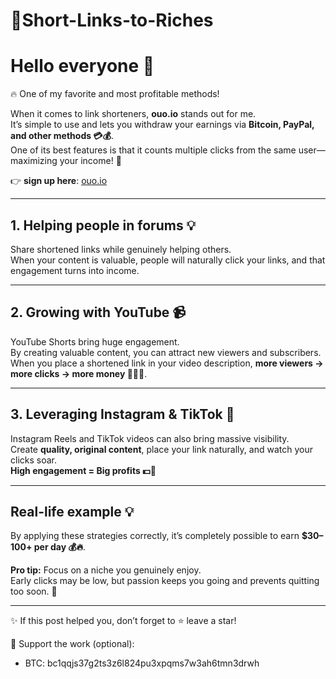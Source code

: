 # 💸Short-Links-to-Riches

# Hello everyone 👋

🔥 One of my favorite and most profitable methods!  

When it comes to link shorteners, **ouo.io** stands out for me.  
It’s simple to use and lets you withdraw your earnings via **Bitcoin, PayPal, and other methods 💳💰**.  
One of its best features is that it counts multiple clicks from the same user—maximizing your income! 🚀  

👉 **sign up here**: [ouo.io](http://ouo.io/ref/TqZE2HOI)  

---

## 1. Helping people in forums 💡

Share shortened links while genuinely helping others.  
When your content is valuable, people will naturally click your links, and that engagement turns into income.  

---

## 2. Growing with YouTube 📹

YouTube Shorts bring huge engagement.  
By creating valuable content, you can attract new viewers and subscribers.  
When you place a shortened link in your video description, **more viewers → more clicks → more money 💸💸💸**.  

---

## 3. Leveraging Instagram & TikTok 📲

Instagram Reels and TikTok videos can also bring massive visibility.  
Create **quality, original content**, place your link naturally, and watch your clicks soar.  
**High engagement = Big profits 💵🚀**  

---

## Real-life example 💡

By applying these strategies correctly, it’s completely possible to earn **$30–100+ per day 💰🔥**.  

**Pro tip:** Focus on a niche you genuinely enjoy.  
Early clicks may be low, but passion keeps you going and prevents quitting too soon. 💪  

---

✨ If this post helped you, don’t forget to ⭐ leave a star!  

🙏 Support the work (optional):  
- BTC: bc1qqjs37g2ts3z6l824pu3xpqms7w3ah6tmn3drwh
